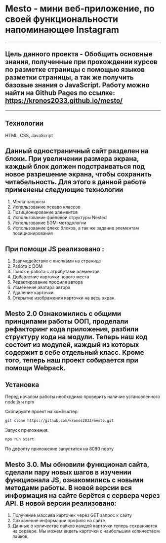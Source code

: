 # Mesto - мини веб-приложение, по своей функциональности напоминающее Instagram

---

## Цель данного проекта - Обобщить основные знания, полученные при прохождении курсов по разметке страницы с помощью языков разметки страницы, а так же получить базовые знания о JavaScript. Работу можно найти на Github Pages по ссылке: https://kronos2033.github.io/mesto/

---

## Технологии

HTML, CSS, JavaScript

## Данный одностраничный сайт разделен на блоки. При увеличении размера экрана, каждый блок должен подстраиваться под новое разрешение экрана, чтобы сохранить читабельность. Для этого в данной работе применены следующие технологии

1. Media-запросы
2. Использование псевдо классов
3. Позиционирование элементов
4. Иcпользование файловой структуры Nested
5. Использование БЭМ-методологии
6. Использование флекс блоков, а так же задание элементам позиционирования

## При помощи JS реализовано :

1. Взаимодействие с кнопками на странице
2. Работа с DOM
3. Поиск и работа с атрибутами элементов
4. Добавление карточки нового места
5. Редактирование профиля автора
6. Изменение аватара автора
7. Удаление карточки
8. Открытие изображения карточки на весь экран.

## Mesto 2.0 Ознакомились с общими принципами работы ООП, проделали рефакторинг кода приложения, разбили структуру кода на модули. Теперь наш код состоит из модулей, каждый из которых содержит в себе отдельный класс. Кроме того, теперь наш проект собирается при помощи Webpack.

## Установка

Перед началом работы необходимо проверить наличие установленного node.js и npm

Скопируйте проект на компьютер:
```bash
git clone https://github.com/kronos2033/mesto.git
```

Запуск приложения:
```bash
npm run start
```

По дефолту приложение запустится на 8080 порту
## Mesto 3.0. Мы обновили функционал сайта, сделали пару новых шагов в изучении функционала JS, ознакомились с новыми методами работы. В новой версии вся информация на сайте берётся с сервера через API. В новой версии реализовано:

1. Получение массива карточек через GET запрос к сайту
2. Сохранение информации профиля на сайте
3. Данные о количестве лайков каждой карточки теперь сохраняются на сервере. Мы можем видеть карточки с наибольшим количеством лайков.

